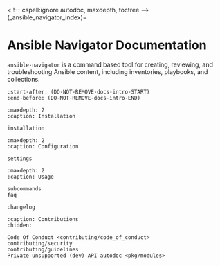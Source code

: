 < !-- cspell:ignore autodoc, maxdepth, toctree -->
(_ansible_navigator_index)=
# Ansible Navigator Documentation

`ansible-navigator` is a command based tool for creating, reviewing, and troubleshooting Ansible content, including inventories, playbooks, and collections.

```{include} ../README.md
:start-after: (DO-NOT-REMOVE-docs-intro-START)
:end-before: (DO-NOT-REMOVE-docs-intro-END)
```


```{toctree}
:maxdepth: 2
:caption: Installation

installation
```

```{toctree}
:maxdepth: 2
:caption: Configuration

settings
```

```{toctree}
:maxdepth: 2
:caption: Usage

subcommands
faq
```

```{toctree}
changelog
```

```{toctree}
:caption: Contributions
:hidden:

Code Of Conduct <contributing/code_of_conduct>
contributing/security
contributing/guidelines
Private unsupported (dev) API autodoc <pkg/modules>
```
